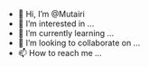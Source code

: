 - 👋 Hi, I’m @Mutairi
- 👀 I’m interested in ...
- 🌱 I’m currently learning ...
- 💞️ I’m looking to collaborate on ...
- 📫 How to reach me ...

<!---
Mutairi/Mutairi is a ✨ special ✨ repository because its `README.md` (this file) appears on your GitHub profile.
You can click the Preview link to take a look at your changes.
--->
